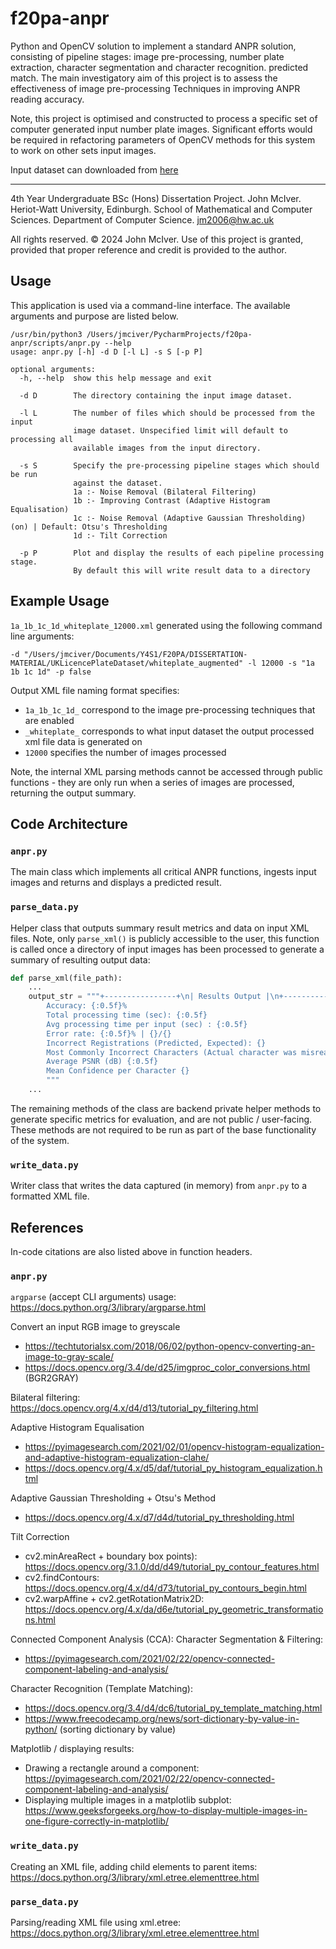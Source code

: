 # f20pa-anpr

Python and OpenCV solution to implement a standard ANPR solution, consisting of pipeline stages: image pre-processing, 
number plate extraction, character segmentation and character recognition.
predicted match. The main investigatory aim of this project is to assess the effectiveness of image
pre-processing Techniques in improving ANPR reading accuracy.

Note, this project is optimised and constructed to process a specific set of computer generated input number plate images.
Significant efforts would be required in refactoring parameters of OpenCV methods for this system
to work on other sets input images. 

Input dataset can downloaded from [here](https://www.kaggle.com/datasets/saadbinmunir/uk-licence-plate-synthetic-images/)

---
4th Year Undergraduate BSc (Hons) Dissertation Project. John McIver. Heriot-Watt University, Edinburgh. School of
Mathematical and Computer Sciences. Department of Computer Science. jm2006@hw.ac.uk

All rights reserved. © 2024 John McIver.
Use of this project is granted, provided that proper reference and credit is provided to the author.


## Usage

This application is used via a command-line interface. The available arguments and purpose are listed below.

```
/usr/bin/python3 /Users/jmciver/PycharmProjects/f20pa-anpr/scripts/anpr.py --help
usage: anpr.py [-h] -d D [-l L] -s S [-p P]

optional arguments:
  -h, --help  show this help message and exit
  
  -d D        The directory containing the input image dataset.
  
  -l L        The number of files which should be processed from the input
              image dataset. Unspecified limit will default to processing all
              available images from the input directory.
              
  -s S        Specify the pre-processing pipeline stages which should be run
              against the dataset. 
              1a :- Noise Removal (Bilateral Filtering)
              1b :- Improving Contrast (Adaptive Histogram Equalisation) 
              1c :- Noise Removal (Adaptive Gaussian Thresholding) (on) | Default: Otsu's Thresholding
              1d :- Tilt Correction
              
  -p P        Plot and display the results of each pipeline processing stage.
              By default this will write result data to a directory
```

## Example Usage

`1a_1b_1c_1d_whiteplate_12000.xml` generated using the following command line arguments:

```
-d "/Users/jmciver/Documents/Y4S1/F20PA/DISSERTATION-MATERIAL/UKLicencePlateDataset/whiteplate_augmented" -l 12000 -s "1a 1b 1c 1d" -p false
```

Output XML file naming format specifies:
* `1a_1b_1c_1d_` correspond to the image pre-processing techniques that are enabled
* `_whiteplate_` corresponds to what input dataset the output processed xml file data is generated on
* `12000` specifies the number of images processed

Note, the internal XML parsing methods cannot be accessed through public functions - they are only run when a series of 
images are processed, returning the output summary.

## Code Architecture
### `anpr.py`
The main class which implements all critical ANPR functions, ingests input images and returns and displays a predicted 
result.


### `parse_data.py`
Helper class that outputs summary result metrics and data on input XML files. Note, only `parse_xml()` is publicly 
accessible to the user, this function is called once a directory of input images has been processed to generate 
a summary of resulting output data:

```python
def parse_xml(file_path):
    ...
    output_str = """+----------------+\n| Results Output |\n+----------------+\n Input File: {} \n
        Accuracy: {:0.5f}%
        Total processing time (sec): {:0.5f}
        Avg processing time per input (sec) : {:0.5f}
        Error rate: {:0.5f}% | {}/{}
        Incorrect Registrations (Predicted, Expected): {}
        Most Commonly Incorrect Characters (Actual character was misread as ... N times) | {}
        Average PSNR (dB) {:0.5f}
        Mean Confidence per Character {}
        """
    ...
```

The remaining methods of the class are backend private helper methods to generate specific metrics for evaluation, 
and are not public / user-facing. These methods are not required to be run as part of the base functionality of the 
system.

### `write_data.py`
Writer class that writes the data captured (in memory) from `anpr.py` to a formatted XML file.

## References
In-code citations are also listed above in function headers.

### `anpr.py`
`argparse` (accept CLI arguments) usage: https://docs.python.org/3/library/argparse.html

Convert an input RGB image to greyscale
- https://techtutorialsx.com/2018/06/02/python-opencv-converting-an-image-to-gray-scale/
- https://docs.opencv.org/3.4/de/d25/imgproc_color_conversions.html (BGR2GRAY)


Bilateral filtering:  https://docs.opencv.org/4.x/d4/d13/tutorial_py_filtering.html

Adaptive Histogram Equalisation
- https://pyimagesearch.com/2021/02/01/opencv-histogram-equalization-and-adaptive-histogram-equalization-clahe/
- https://docs.opencv.org/4.x/d5/daf/tutorial_py_histogram_equalization.html

Adaptive Gaussian Thresholding + Otsu's Method
-  https://docs.opencv.org/4.x/d7/d4d/tutorial_py_thresholding.html

Tilt Correction
- cv2.minAreaRect + boundary box points): https://docs.opencv.org/3.1.0/dd/d49/tutorial_py_contour_features.html
- cv2.findContours: https://docs.opencv.org/4.x/d4/d73/tutorial_py_contours_begin.html
- cv2.warpAffine + cv2.getRotationMatrix2D:  https://docs.opencv.org/4.x/da/d6e/tutorial_py_geometric_transformations.html

Connected Component Analysis (CCA): Character Segmentation & Filtering:
- https://pyimagesearch.com/2021/02/22/opencv-connected-component-labeling-and-analysis/

Character Recognition (Template Matching):
- https://docs.opencv.org/3.4/d4/dc6/tutorial_py_template_matching.html
- https://www.freecodecamp.org/news/sort-dictionary-by-value-in-python/ (sorting dictionary by value)

Matplotlib / displaying results:
- Drawing a rectangle around a component: https://pyimagesearch.com/2021/02/22/opencv-connected-component-labeling-and-analysis/ 
- Displaying multiple images in a matplotlib subplot: https://www.geeksforgeeks.org/how-to-display-multiple-images-in-one-figure-correctly-in-matplotlib/


### `write_data.py`
Creating an XML file, adding child elements to parent items: https://docs.python.org/3/library/xml.etree.elementtree.html


### `parse_data.py`
Parsing/reading XML file using xml.etree: https://docs.python.org/3/library/xml.etree.elementtree.html